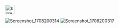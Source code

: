 <img width="30px" src="https://github.com/jishnupd13/JetpackComposeMvvmExample/assets/39898359/5fff85cc-5663-4964-a924-a8c285e34c5e" alt="screen_shot_1.png" />


![Screenshot_1708200314](https://github.com/jishnupd13/JetpackComposeMvvmExample/assets/39898359/2c1d8b51-09d7-426a-884c-6cb2dd6b0f31)
![Screenshot_1708200317](https://github.com/jishnupd13/JetpackComposeMvvmExample/assets/39898359/3a3839a3-4375-4f6d-a456-eb0846b22e98)


